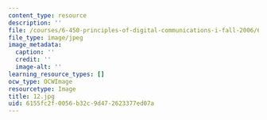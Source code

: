 ```yaml
---
content_type: resource
description: ''
file: /courses/6-450-principles-of-digital-communications-i-fall-2006/6155fc2f0056b32c9d472623377ed07a_12.jpg
file_type: image/jpeg
image_metadata:
  caption: ''
  credit: ''
  image-alt: ''
learning_resource_types: []
ocw_type: OCWImage
resourcetype: Image
title: 12.jpg
uid: 6155fc2f-0056-b32c-9d47-2623377ed07a
---
```

